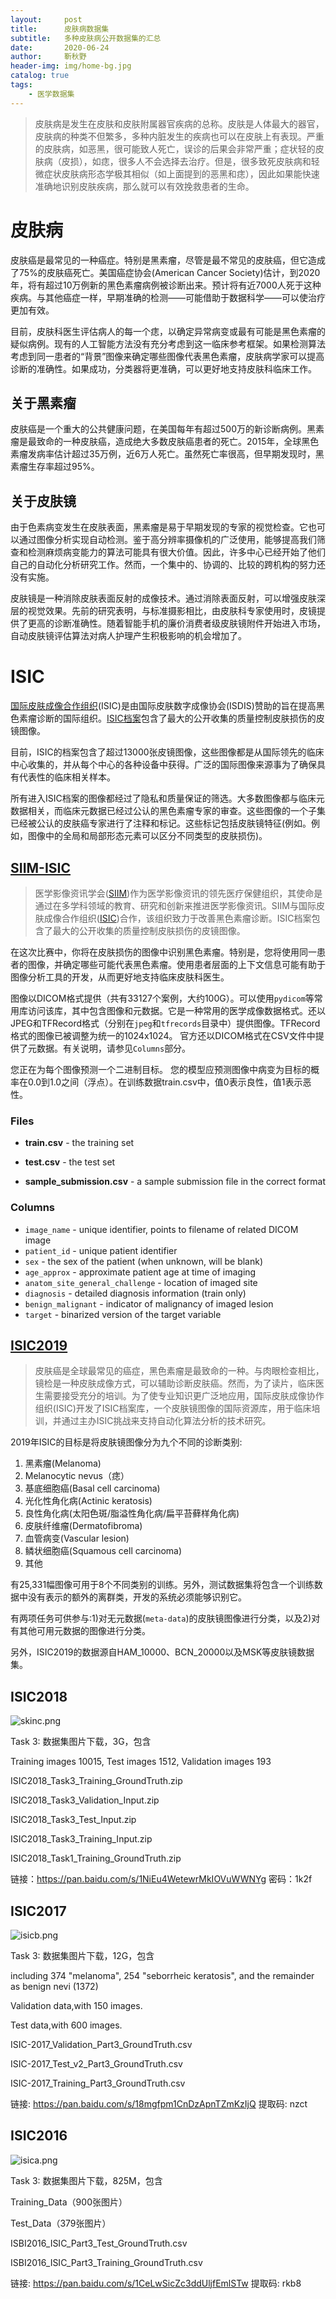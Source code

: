 ```yaml
---
layout:     post
title:      皮肤病数据集
subtitle:   多种皮肤病公开数据集的汇总
date:       2020-06-24
author:     靳秋野
header-img: img/home-bg.jpg
catalog: true
tags:
    - 医学数据集
---
```


>皮肤病是发生在皮肤和皮肤附属器官疾病的总称。皮肤是人体最大的器官，皮肤病的种类不但繁多，多种内脏发生的疾病也可以在皮肤上有表现。严重的皮肤病，如恶黑，很可能致人死亡，误诊的后果会非常严重；症状轻的皮肤病（皮损），如痣，很多人不会选择去治疗。但是，很多致死皮肤病和轻微症状皮肤病形态学极其相似（如上面提到的恶黑和痣），因此如果能快速准确地识别皮肤疾病，那么就可以有效挽救患者的生命。

# 皮肤病

皮肤癌是最常见的一种癌症。特别是黑素瘤，尽管是最不常见的皮肤癌，但它造成了75%的皮肤癌死亡。美国癌症协会(American Cancer Society)估计，到2020年，将有超过10万例新的黑色素瘤病例被诊断出来。预计将有近7000人死于这种疾病。与其他癌症一样，早期准确的检测——可能借助于数据科学——可以使治疗更加有效。

目前，皮肤科医生评估病人的每一个痣，以确定异常病变或最有可能是黑色素瘤的疑似病例。现有的人工智能方法没有充分考虑到这一临床参考框架。如果检测算法考虑到同一患者的“背景”图像来确定哪些图像代表黑色素瘤，皮肤病学家可以提高诊断的准确性。如果成功，分类器将更准确，可以更好地支持皮肤科临床工作。

## 关于黑素瘤

皮肤癌是一个重大的公共健康问题，在美国每年有超过500万的新诊断病例。黑素瘤是最致命的一种皮肤癌，造成绝大多数皮肤癌患者的死亡。2015年，全球黑色素瘤发病率估计超过35万例，近6万人死亡。虽然死亡率很高，但早期发现时，黑素瘤生存率超过95%。

## 关于皮肤镜

由于色素病变发生在皮肤表面，黑素瘤是易于早期发现的专家的视觉检查。它也可以通过图像分析实现自动检测。鉴于高分辨率摄像机的广泛使用，能够提高我们筛查和检测麻烦病变能力的算法可能具有很大价值。因此，许多中心已经开始了他们自己的自动化分析研究工作。然而，一个集中的、协调的、比较的跨机构的努力还没有实施。

皮肤镜是一种消除皮肤表面反射的成像技术。通过消除表面反射，可以增强皮肤深层的视觉效果。先前的研究表明，与标准摄影相比，由皮肤科专家使用时，皮镜提供了更高的诊断准确性。随着智能手机的廉价消费者级皮肤镜附件开始进入市场，自动皮肤镜评估算法对病人护理产生积极影响的机会增加了。

# ISIC

[国际皮肤成像合作组织](https://isdis.org/isic-project/)(ISIC)是由国际皮肤数字成像协会(ISDIS)赞助的旨在提高黑色素瘤诊断的国际组织。[ISIC档案](https://www.isic-archive.com/)包含了最大的公开收集的质量控制皮肤损伤的皮镜图像。

目前，ISIC的档案包含了超过13000张皮镜图像，这些图像都是从国际领先的临床中心收集的，并从每个中心的各种设备中获得。广泛的国际图像来源事为了确保具有代表性的临床相关样本。

所有进入ISIC档案的图像都经过了隐私和质量保证的筛选。大多数图像都与临床元数据相关，而临床元数据已经过公认的黑色素瘤专家的审查。这些图像的一个子集已经被公认的皮肤癌专家进行了注释和标记。这些标记包括皮肤镜特征(例如。例如，图像中的全局和局部形态元素可以区分不同类型的皮肤损伤)。

## [SIIM-ISIC](https://www.kaggle.com/c/siim-isic-melanoma-classification/data?select=train)

> 医学影像资讯学会([SIIM](https://siim.org/))作为医学影像资讯的领先医疗保健组织，其使命是通过在多学科领域的教育、研究和创新来推进医学影像资讯。SIIM与国际皮肤成像合作组织([ISIC](https://www.isic-archive.com/))合作，该组织致力于改善黑色素瘤诊断。ISIC档案包含了最大的公开收集的质量控制皮肤损伤的皮镜图像。
>

在这次比赛中，你将在皮肤损伤的图像中识别黑色素瘤。特别是，您将使用同一患者的图像，并确定哪些可能代表黑色素瘤。使用患者层面的上下文信息可能有助于图像分析工具的开发，从而更好地支持临床皮肤科医生。

图像以DICOM格式提供（共有33127个案例，大约100G）。可以使用`pydicom`等常用库访问该库，其中包含图像和元数据。它是一种常用的医学成像数据格式。还以JPEG和TFRecord格式（分别在`jpeg`和`tfrecords`目录中）提供图像。TFRecord格式的图像已被调整为统一的1024x1024。 官方还以DICOM格式在CSV文件中提供了元数据。有关说明，请参见`Columns`部分。

您正在为每个图像预测一个二进制目标。 您的模型应预测图像中病变为目标的概率在0.0到1.0之间（浮点）。在训练数据train.csv中，值0表示良性，值1表示恶性。

### Files

- **train.csv** - the training set

- **test.csv** - the test set

- **sample_submission.csv** - a sample submission file in the correct format

### Columns

- `image_name` - unique identifier, points to filename of related DICOM image
- `patient_id` - unique patient identifier
- `sex` - the sex of the patient (when unknown, will be blank)
- `age_approx` - approximate patient age at time of imaging
- `anatom_site_general_challenge` - location of imaged site
- `diagnosis` - detailed diagnosis information (train only)
- `benign_malignant` - indicator of malignancy of imaged lesion
- `target` - binarized version of the target variable

## [ISIC2019](https://challenge2019.isic-archive.com/)

> 皮肤癌是全球最常见的癌症，黑色素瘤是最致命的一种。与肉眼检查相比，镜检是一种皮肤成像方式，可以辅助诊断皮肤癌。然而，为了读片，临床医生需要接受充分的培训。为了使专业知识更广泛地应用，国际皮肤成像协作组织(ISIC)开发了ISIC档案库，一个皮肤镜图像的国际资源库，用于临床培训，并通过主办ISIC挑战来支持自动化算法分析的技术研究。

2019年ISIC的目标是将皮肤镜图像分为九个不同的诊断类别:

1. 黑素瘤(Melanoma)
2. Melanocytic nevus（痣）
3. 基底细胞癌(Basal cell carcinoma)
4. 光化性角化病(Actinic keratosis)
5. 良性角化病(太阳色斑/脂溢性角化病/扁平苔藓样角化病)
6. 皮肤纤维瘤(Dermatofibroma)
7. 血管病变(Vascular lesion)
8. 鳞状细胞癌(Squamous cell carcinoma)
9. 其他

有25,331幅图像可用于8个不同类别的训练。另外，测试数据集将包含一个训练数据中没有表示的额外的离群类，开发的系统必须能够识别它。

有两项任务可供参与:1)对无元数据(`meta-data`)的皮肤镜图像进行分类，以及2)对有其他可用元数据的图像进行分类。

另外，ISIC2019的数据源自HAM_10000、BCN_20000以及MSK等皮肤镜数据集。

## ISIC2018

![skinc.png](https://www.uulucky.com/data/adminup/ueditor/20181114/5bec02d47a6d4.png)

Task 3: 数据集图片下载，3G，包含

Training images 10015, Test images 1512, Validation images 193

ISIC2018_Task3_Training_GroundTruth.zip

ISIC2018_Task3_Validation_Input.zip

ISIC2018_Task3_Test_Input.zip

ISIC2018_Task3_Training_Input.zip

ISIC2018_Task1_Training_GroundTruth.zip

链接：https://pan.baidu.com/s/1NiEu4WetewrMkIOVuWWNYg 密码：1k2f 

## ISIC2017

![isicb.png](https://www.uulucky.com/data/adminup/ueditor/20181114/5bebc364f18d5.png)

Task 3: 数据集图片下载，12G，包含

including 374 "melanoma", 254 "seborrheic keratosis", and the remainder as benign nevi (1372)

Validation data,with 150 images. 

Test data,with 600 images.

ISIC-2017_Validation_Part3_GroundTruth.csv

ISIC-2017_Test_v2_Part3_GroundTruth.csv

ISIC-2017_Training_Part3_GroundTruth.csv

链接: https://pan.baidu.com/s/18mgfpm1CnDzApnTZmKzIjQ 提取码: nzct 

## ISIC2016

![isica.png](https://www.uulucky.com/data/adminup/ueditor/20181114/5bebbec52323d.png)

Task 3: 数据集图片下载，825M，包含

Training_Data（900张图片）

Test_Data（379张图片）

ISBI2016_ISIC_Part3_Test_GroundTruth.csv

ISBI2016_ISIC_Part3_Training_GroundTruth.csv

链接: https://pan.baidu.com/s/1CeLwSicZc3ddUljfEmlSTw 提取码: rkb8 

